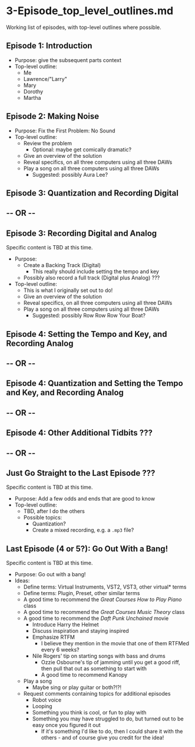 
# 3-Episode_top_level_outlines.md

Working list of episodes, with top-level outlines where possible.

## Episode 1: Introduction

- Purpose: give the subsequent parts context
- Top-level outline:
  - Me
  - Lawrence/"Larry"
  - Mary
  - Dorothy
  - Martha

## Episode 2: Making Noise

- Purpose: Fix the First Problem: No Sound
- Top-level outline:
  - Review the problem
    - Optional: maybe get comically dramatic?
  - Give an overview of the solution
  - Reveal specifics, on all three computers using all three DAWs
  - Play a song on all three computers using all three DAWs
    - Suggested: possibly Aura Lee?

## Episode 3: Quantization and Recording Digital
## -- OR --
## Episode 3: Recording Digital and Analog

Specific content is TBD at this time.

- Purpose:
  - Create a Backing Track (Digital)
    - This really should include setting the tempo and key
  - Possibly also record a full track (Digital plus Analog) ???
- Top-level outline:
  - This is what I originally set out to do!
  - Give an overview of the solution
  - Reveal specifics, on all three computers using all three DAWs
  - Play a song on all three computers using all three DAWs
    - Suggested: possibly Row Row Row Your Boat?

## Episode 4: Setting the Tempo and Key, and Recording Analog
## -- OR --
## Episode 4: Quantization and Setting the Tempo and Key, and Recording Analog
## -- OR --
## Episode 4: Other Additional Tidbits ???
## -- OR --
## Just Go Straight to the Last Episode ???

Specific content is TBD at this time.

- Purpose: Add a few odds and ends that are good to know
- Top-level outline:
  - TBD, after I do the others
  - Possible topics:
    - Quantization?
    - Create a mixed recording, e.g. a `.mp3` file?

## Last Episode (4 or 5?): Go Out With a Bang!

Specific content is TBD at this time.

- Purpose: Go out with a bang!
- Ideas:
  - Define terms: Virtual Instruments, VST2, VST3, other virtual* terms
  - Define terms: Plugin, Preset, other similar terms
  - A good time to recommend the *Great Courses How to Play Piano* class
  - A good time to recommend the *Great Courses Music Theory* class
  - A good time to recommend the *Daft Punk Unchained* movie
    - Introduce Harry the Helmet
    - Discuss inspiration and staying inspired
    - Emphasize RTFM
      - I believe they mention in the movie that one of them RTFMed every 6 weeks?
    - Nile Rogers' tip on starting songs with bass and drums
      - Ozzie Osbourne's tip of jamming until you get a good riff, then pull that out as something to start with
      - A good time to recommend Kanopy
  - Play a song
    - Maybe sing or play guitar or both?!?!
  - Request comments containing topics for additional episodes
    - Robot voice
    - Looping
    - Something you think is cool, or fun to play with
    - Something you may have struggled to do, but turned out to be easy once you figured it out
      - If it's something I'd like to do, then I could share it with the others - and of course give you credit for the idea!


